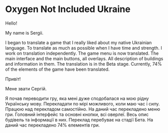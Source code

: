 ﻿# Oxygen Not Included Ukraine

Hello!

My name is Sergii.

I began to translate a game that I really liked about my native Ukrainian language.
To translate as much as possible when I have time and strength.
I work on translation independently.
The game menu is now translated. The main interface and the main buttons, all overlays. All description of buildings and information in them. The translation is in the Beta stage.
Currently, 74% of the elements of the game have been translated.

Привіт!

Мене звати Сергій.

Я почав переводити гру, яка мені дуже сподобалася на мою рідну Українську мову.
Перекладати по мірі можливого, коли маю час і силу.
Працюю над перекладом самостійно.
На даний час перекладено меню гри. Головний інтерфейс та основні кнопки, всі оверлеї. Весь опис будівель та інформації в них. Переклад перебуває на стадії Бета.
На даний час перекладено 74% елементів гри.
